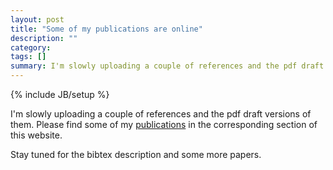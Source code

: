 ```yaml
---
layout: post
title: "Some of my publications are online"
description: ""
category: 
tags: []
summary: I'm slowly uploading a couple of references and the pdf draft versions of them. 
---
```

{% include JB/setup %}

I'm slowly uploading a couple of references and the pdf draft versions of them. 
Please find some of my [publications](http://kaikunze.de/publications.html) in the corresponding
section of this website.

Stay tuned for the bibtex description and some more papers.
